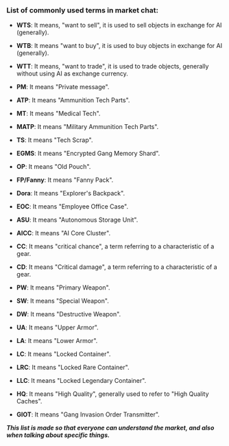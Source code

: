 ### List of commonly used terms in market chat:

* **WTS**: It means, "want to sell", it is used to sell objects in exchange for AI (generally).

* **WTB**: It means "want to buy", it is used to buy objects in exchange for AI (generally).

* **WTT**: It means, "want to trade", it is used to trade objects, generally without using AI as exchange currency.

* **PM**: It means "Private message".

* **ATP**: It means "Ammunition Tech Parts".

* **MT**: It means "Medical Tech".

* **MATP**: It means "Military Ammunition Tech Parts".

* **TS**: It means "Tech Scrap".

* **EGMS**: It means "Encrypted Gang Memory Shard".

* **OP**: It means "Old Pouch".

* **FP/Fanny**: It means "Fanny Pack".

* **Dora**: It means "Explorer's Backpack".

* **EOC**: It means "Employee Office Case".

* **ASU**: It means "Autonomous Storage Unit".

* **AICC**: It means "AI Core Cluster".

* **CC**: It means "critical chance", a term referring to a characteristic of a gear.

* **CD**: It means "Critical damage", a term referring to a characteristic of a gear.

* **PW**: It means "Primary Weapon".

* **SW**: It means "Special Weapon".

* **DW**: It means "Destructive Weapon".

* **UA**: It means "Upper Armor".

* **LA**: It means "Lower Armor".

* **LC**: It means "Locked Container".

* **LRC**: It means "Locked Rare Container".

* **LLC**: It means "Locked Legendary Container".

* **HQ**: It means "High Quality", generally used to refer to "High Quality Caches".

* **GIOT**: It means "Gang Invasion Order Transmitter".

***This list is made so that everyone can understand the market, and also when talking about specific things.***
